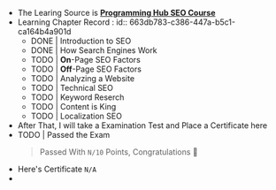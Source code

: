 - The Learing Source is [__Programming Hub SEO Course__](https://programminghub.io/coursedetail/programming/learn/SEO/70)
- Learning Chapter Record :
  id:: 663db783-c386-447a-b5c1-ca164b4a901d
	- DONE | Introduction to SEO
	- DONE | How Search Engines Work
	- TODO | **On**-Page SEO Factors
	- TODO | **Off**-Page SEO Factors
	- TODO | Analyzing a Website
	- TODO | Technical SEO
	- TODO | Keyword Reserch
	- TODO | Content is King
	- TODO | Localization SEO
- After That, I will take a Examination Test and Place a Certificate here
- TODO | Passed the Exam
  > Passed With `N/10` Points, Congratulations 🎉
- Here's Certificate `N/A`
-